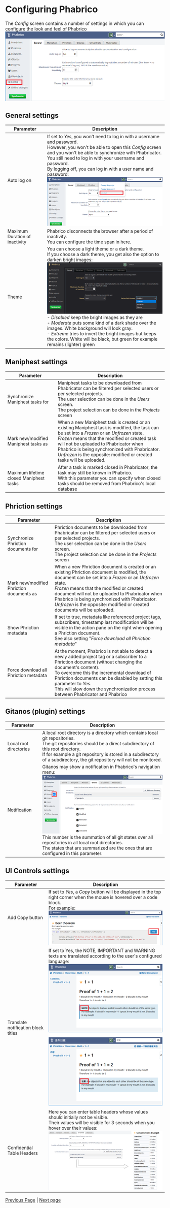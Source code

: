 # Configuring Phabrico

 The *Config* screen contains a number of settings in which you can configure the look and feel of Phabrico
![image-20210411112557512](configuration-06.png) <br />



## General settings

| Parameter                      | Description                                                  |
| ------------------------------ | ------------------------------------------------------------ |
| Auto log on                    | If set to *Yes*, you won't need to log in with a username and password.<br />However, you won't be able to open this *Config* screen and you won't be able to synchronize with Phabricator.<br />You still need to log in with your username and password.<br />By logging off, you can log in with a user name and password:<br />![image-20210411113417942](configuration-07.png) |
| Maximum Duration of inactivity | Phabrico disconnects the browser after a period of inactivity.<br />You can configure the time span in here. |
| Theme                          | You can choose a light theme or a dark theme.<br />If you choose a dark theme, you get also the option to darken bright images:<br />![image-20210411113755859](configuration-08.png) <br />- *Disabled* keep the bright images as they are<br />- *Moderate* puts some kind of a dark shade over the images. White background will look gray.<br />- *Extreme* tries to invert the bright images but keeps the colors. White will be black, but green for example remains (lighter) green |



## Maniphest settings

| Parameter                               | Description                                                  |
| --------------------------------------- | ------------------------------------------------------------ |
| Synchronize Maniphest tasks for         | Maniphest tasks to be downloaded from Phabricator can be filtered per selected users or per selected projects.<br />The user selection can be done in the *Users* screen.<br />The project selection can be done in the *Projects* screen |
| Mark new/modified Maniphest tasks as    | When a new Maniphest task is created or an existing Maniphest task is modified, the task can be set into a *Frozen* or an *Unfrozen* state.<br />*Frozen* means that the modified or created task will not be uploaded to Phabricator when Phabrico is being synchronized with Phabricator.<br />*Unfrozen* is the opposite: modified or created tasks will be uploaded. |
| Maximum lifetime closed Maniphest tasks | After a task is marked closed in Phabricator, the task may still be known in Phabrico.<br />With this parameter you can specify when closed tasks should be removed from Phabrico's local database |



## Phriction settings

| Parameter                                | Description                                                  |
| ---------------------------------------- | ------------------------------------------------------------ |
| Synchronize Phriction documents for      | Phriction documents to be downloaded from Phabricator can be filtered per selected users or per selected projects.<br />The user selection can be done in the *Users* screen.<br />The project selection can be done in the *Projects* screen |
| Mark new/modified Phriction documents as | When a new Phriction document is created or an existing Phriction document is modified, the document can be set into a *Frozen* or an *Unfrozen* state.<br />*Frozen* means that the modified or created document will not be uploaded to Phabricator when Phabrico is being synchronized with Phabricator.<br />*Unfrozen* is the opposite: modified or created documents will be uploaded. |
| Show Phriction metadata                  | If set to true, metadata like referenced project tags, subscribers, timestamp last modification will be visible in the action pane on the right when opening a Phriction document.<br />See also setting "*Force download all Phriction metadata*" |
| Force download all Phriction metadata    | At the moment, Phabrico is not able to detect a newly added project tag or a subscriber to a Phriction document (without changing the document's content).<br />To overcome this the incremental download of Phriction documents can be disabled by setting this parameter to *Yes*.<br />This will slow down the synchronization process between Phabricator and Phabrico |



## Gitanos (plugin) settings

| Parameter              | Description                                                  |
| ---------------------- | ------------------------------------------------------------ |
| Local root directories | A local root directory is a directory which contains local git repositories.<br />The git repositories should be a direct subdirectory of this root directory.<br />If for example a git repository is stored in a subdirectory of a subdirectory, the git repository will not be monitored. |
| Notification           | Gitanos may show a notification in Phabrico's navigation menu:<br />![image-20210411122535171](configuration-09.png) <br />This number is the summation of all git states over all repositories in all local root directories.<br />The states that are summarized are the ones that are configured in this parameter. |



## UI Controls settings

| Parameter                           | Description                                                  |
| ----------------------------------- | ------------------------------------------------------------ |
| Add Copy button                     | If set to *Yes*, a *Copy* button will be displayed in the top right corner when the mouse is hovered over a code block.<br />For example: ![image-20210411124251835](configuration-10.png) |
| Translate notification block titles | If set to Yes, the NOTE, IMPORTANT and WARNING texts are translated according to the user's configured language:<br />![image-20210411130721519](configuration-11.png) |
| Confidential Table Headers          | Here you can enter table headers whose values should initially not be visible.<br />Their values will be visible for 3 seconds when you hover over their values:<br />![image-20210411134619442](configuration-12.png) |

[Previous Page](../01-Installation/README.md) |  [Next page](../03-Projects/README.md)